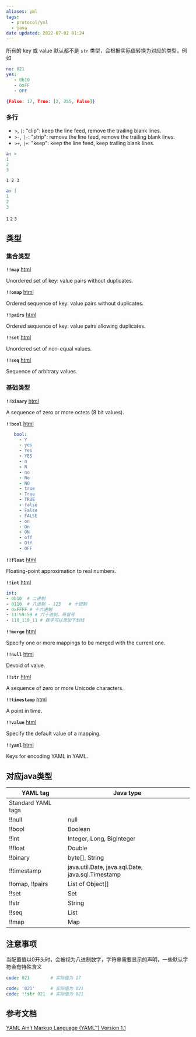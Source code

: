 ```yaml
---
aliases: yml
tags:
  - protocol/yml
  - java
date updated: 2022-07-02 01:24
---
```


所有的 key 或 value 默认都不是 `str` 类型，会根据实际值转换为对应的类型，例如

```yml
no: 021  
yes:   
   - 0b10  
   - 0xFF   
   - OFF
```

```json
{False: 17, True: [2, 255, False]}
```

### 多行
-   `>`, `|`: "clip": keep the line feed, remove the trailing blank lines.
-   `>-`, `|-`: "strip": remove the line feed, remove the trailing blank lines.
-   `>+`, `|+`: "keep": keep the line feed, keep trailing blank lines.

```yml
a: >
1
2
3
```
`1 2 3`
```yml
a: |
1
2
3
```
`1`
`2`
`3`


## 类型

### 集合类型

**`!!map`** [html](https://yaml.org/type/map.html) 

Unordered set of key: value pairs without duplicates.

**`!!omap`** [html](https://yaml.org/type/omap.html)

Ordered sequence of key: value pairs without duplicates.

**`!!pairs`** [html](https://yaml.org/type/pairs.html)

Ordered sequence of key: value pairs allowing duplicates.

**`!!set`** [html](https://yaml.org/type/set.html) 

Unordered set of non-equal values.

**`!!seq`** [html](https://yaml.org/type/seq.html)

Sequence of arbitrary values.

### 基础类型

**`!!binary`** [html](https://yaml.org/type/binary.html)

A sequence of zero or more octets (8 bit values).

**`!!bool`** [html](https://yaml.org/type/bool.html) 

```yaml
   bool:
	 - Y
	 - yes
	 - Yes
	 - YES
	 - n
	 - N
	 - no
	 - No
	 - NO
	 - true
	 - True
	 - TRUE
	 - false
	 - False
	 - FALSE
	 - on
	 - On
	 - ON
	 - off
	 - Off
	 - OFF
```

**`!!float`** [html](https://yaml.org/type/float.html)

Floating-point approximation to real numbers.

**`!!int`** [html](https://yaml.org/type/int.html)

```yml
int:
- 0b10  # 二进制  
- 0110  # 八进制 - 123   # 十进制  
- 0xFFFF # 十六进制  
- 11:59:59 # 六十进制，带冒号
- 110_110_11 # 数字可以添加下划线
```

**`!!merge`** [html](https://yaml.org/type/merge.html)

Specify one or more mappings to be merged with the current one.

**`!!null`** [html](https://yaml.org/type/null.html) 

Devoid of value.

**`!!str`** [html](https://yaml.org/type/str.html) 

A sequence of zero or more Unicode characters.

**`!!timestamp`** [html](https://yaml.org/type/timestamp.html)

A point in time.

**`!!value`** [html](https://yaml.org/type/value.html) 

Specify the default value of a mapping.

**`!!yaml`** [html](https://yaml.org/type/yaml.html)

Keys for encoding YAML in YAML.

##  对应java类型

|YAML tag          |Java type                                        |
|------------------|-------------------------------------------------|
|Standard YAML tags|                                                 |
|!!null            |null                                             |
|!!bool            |Boolean                                          |
|!!int             |Integer, Long, BigInteger                        |
|!!float           |Double                                           |
|!!binary          |byte[], String                                   |
|!!timestamp       |java.util.Date, java.sql.Date, java.sql.Timestamp|
|!!omap, !!pairs   |List of Object[]                                 |
|!!set             |Set                                              |
|!!str             |String                                           |
|!!seq             |List                                             |
|!!map             |Map                                              |

## 注意事项

当配置值以0开头时，会被视为八进制数字，字符串需要显示的声明，一些默认字符会有特殊含义

```yml
code: 021        # 实际值为 17

code: '021'      # 实际值为 021
code: !!str 021  # 实际值为 021
```

## 参考文档

[YAML Ain’t Markup Language (YAML™) Version 1.1](https://yaml.org/spec/1.1/#id891745)
